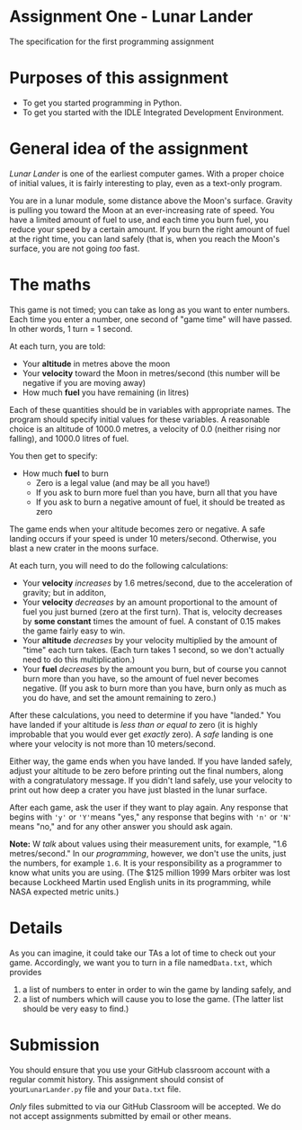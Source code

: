 # Assignment One - Lunar Lander
The specification for the first programming assignment

Purposes of this assignment
===========================

-   To get you started programming in Python.
-   To get you started with the IDLE Integrated Development Environment.

General idea of the assignment
==============================

*Lunar Lander* is one of the earliest computer games. With a proper choice of initial values, 
it is fairly interesting to play, even as a text-only program.

You are in a lunar module, some distance above the Moon's surface.
Gravity is pulling you toward the Moon at an ever-increasing rate of
speed. You have a limited amount of fuel to use, and each time you burn
fuel, you reduce your speed by a certain amount. If you burn the right
amount of fuel at the right time, you can land safely (that is, when you
reach the Moon's surface, you are not
going *too* fast.

The maths
=========

This game is not timed; you can take as long as you want to enter
numbers. Each time you enter a number, one second of "game time" will
have passed. In other words, 1 turn = 1 second.

At each turn, you are told:

-   Your **altitude** in metres above the moon
-   Your **velocity** toward the Moon in metres/second (this number will be negative if you are moving away)
-   How much **fuel** you have remaining (in litres)

Each of these quantities should be in variables with appropriate names.
The program should specify initial values for these variables. A
reasonable choice is an altitude of 1000.0 metres, a velocity of 0.0
(neither rising nor falling), and 1000.0 litres of fuel.

You then get to specify:

-   How much **fuel** to burn
    -   Zero is a legal value (and may be all you have!)
    -   If you ask to burn more fuel than you have, burn all that you have
    -   If you ask to burn a negative amount of fuel, it should be treated as zero

The game ends when your altitude becomes zero or negative. A safe
landing occurs if your speed is under 10 meters/second. Otherwise, you
blast a new crater in the moons surface.

At each turn, you will need to do the following calculations:

-   Your **velocity** *increases* by 1.6 metres/second, due to the acceleration of gravity; but in additon,
-   Your **velocity** *decreases* by an amount proportional to the amount of fuel you just burned (zero at the first turn). 
    That is, velocity decreases by **some constant** times the amount of fuel. A
    constant of 0.15 makes the game fairly easy to win.
-   Your **altitude** *decreases* by your velocity multiplied by the amount of "time" each turn takes.
    (Each turn takes 1 second, so we don't actually need to do this multiplication.)
-   Your **fuel** *decreases* by the amount you burn, but of course you cannot burn more than you
    have, so the amount of fuel never becomes negative. (If you ask to
    burn more than you have, burn only as much as you do have, and set
    the amount remaining to zero.)

After these calculations, you need to determine if you have "landed."
You have landed if your altitude is *less than or equal to* zero (it is highly improbable that you would ever
get *exactly* zero). A *safe* landing is one where your velocity is not more than 10 meters/second.

Either way, the game ends when you have landed. If you have landed
safely, adjust your altitude to be zero before printing out the final
numbers, along with a congratulatory message. If you didn't land safely,
use your velocity to print out how deep a crater you have just blasted
in the lunar surface.

After each game, ask the user if they want to play again. Any response
that begins
with `'y'` or `'Y'`means "yes," any response that begins
with `'n'` or `'N'` means "no," and for any other answer you should ask again.

**Note:** W *talk* about values using their measurement units, for example, "1.6 metres/second."
In our *programming*, however, we don't use the units, just the numbers, for
example `1.6`. It is your responsibility as a programmer to know what units you are using. (The \$125 million 1999
Mars orbiter was lost because Lockheed Martin used English units in its
programming, while NASA expected metric units.)

Details
=======

As you can imagine, it could take our TAs a lot of time to check out
your game. Accordingly, we want you to turn in a file named`Data.txt`,
which provides

1.  a list of numbers to enter in order to win the game by landing
    safely, and
2.  a list of numbers which will cause you to lose the game. (The latter
    list should be very easy to find.)

Submission
==========

You should ensure that you use your GitHub classroom account with a
regular commit history. This assignment should consist of
your`LunarLander.py` file and your `Data.txt` file.

*Only* files submitted to via our GitHub Classroom will be accepted. We
do not accept assignments submitted by email or other means.
